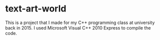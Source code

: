 # text-art-world
This is a project that I made for my C++ programming class at university back in 2015. I used Microsoft Visual C++ 2010 Express to compile the code.
